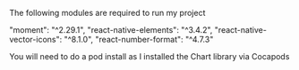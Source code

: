The following modules are required to run my project

"moment": "^2.29.1",
"react-native-elements": "^3.4.2",
"react-native-vector-icons": "^8.1.0",
"react-number-format": "^4.7.3"

You will need to do a pod install as I installed the Chart library via Cocapods

